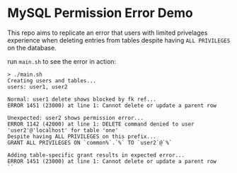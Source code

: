 # MySQL Permission Error Demo

This repo aims to replicate an error that users with
limited privelages experience when deleting entries from tables despite having
`ALL PRIVILEGES` on the database.

run `main.sh` to see the error in action:

```text
> ./main.sh
Creating users and tables...
users: user1, user2

Normal: user1 delete shows blocked by fk ref...
ERROR 1451 (23000) at line 1: Cannot delete or update a parent row

Unexpected: user2 shows permission error...
ERROR 1142 (42000) at line 1: DELETE command denied to user 'user2'@'localhost' for table 'one'
Despite having ALL PRIVILEGES on this prefix...
GRANT ALL PRIVILEGES ON `common%`.`%` TO `user2`@`%`

Adding table-specific grant results in expected error...
ERROR 1451 (23000) at line 1: Cannot delete or update a parent row
``

